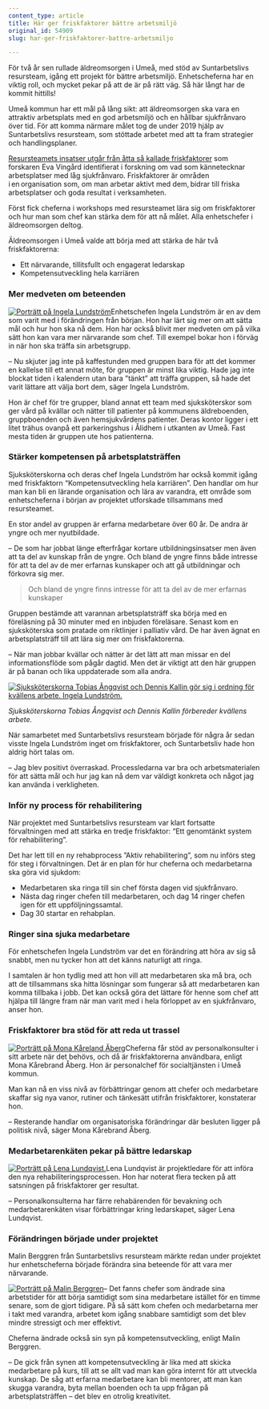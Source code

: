 ```yaml
---
content_type: article
title: Här ger friskfaktorer bättre arbetsmiljö
original_id: 54909
slug: har-ger-friskfaktorer-battre-arbetsmiljo

---
```


För två år sen rullade äldreomsorgen i Umeå, med stöd av Suntarbetslivs resursteam, igång ett projekt för bättre arbetsmiljö. Enhetscheferna har en viktig roll, och mycket pekar på att de är på rätt väg. Så här långt har de kommit hittills!

Umeå kommun har ett mål på lång sikt: att äldreomsorgen ska vara en attraktiv arbetsplats med en god arbetsmiljö och en hållbar sjukfrånvaro över tid. För att komma närmare målet tog de under 2019 hjälp av Suntarbetslivs resursteam, som stöttade arbetet med att ta fram strategier och handlingsplaner.

[Resursteamets insatser utgår från åtta så kallade friskfaktorer](https://www.suntarbetsliv.se/suntarbetslivs-resursteam/om-friskfaktorerna/) som forskaren Eva Vingård identifierat i forskning om vad som kännetecknar arbetsplatser med låg sjukfrånvaro. Friskfaktorer är områden i en organisation som, om man arbetar aktivt med dem, bidrar till friska arbetsplatser och goda resultat i verksamheten.

Först fick cheferna i workshops med resursteamet lära sig om friskfaktorer och hur man som chef kan stärka dem för att nå målet. Alla enhetschefer i äldreomsorgen deltog.

Äldreomsorgen i Umeå valde att börja med att stärka de här två friskfaktorerna:

*   Ett närvarande, tillitsfullt och engagerat ledarskap
*   Kompetensutveckling hela karriären

### Mer medveten om beteenden

[![Porträtt på Ingela Lundström](https://www.suntarbetsliv.se/wp-content/uploads/2021/02/200x220-ingela-lundstrom-foto-erik-abel.jpg)](https://www.suntarbetsliv.se/wp-content/uploads/2021/02/200x220-ingela-lundstrom-foto-erik-abel.jpg)Enhetschefen Ingela Lundström är en av dem som varit med i förändringen från början. Hon har lärt sig mer om att sätta mål och hur hon ska nå dem. Hon har också blivit mer medveten om på vilka sätt hon kan vara mer närvarande som chef. Till exempel bokar hon i förväg in när hon ska träffa sin arbetsgrupp.

– Nu skjuter jag inte på kaffestunden med gruppen bara för att det kommer en kallelse till ett annat möte, för gruppen är minst lika viktig. Hade jag inte blockat tiden i kalendern utan bara ”tänkt” att träffa gruppen, så hade det varit lättare att välja bort dem, säger Ingela Lundström.

Hon är chef för tre grupper, bland annat ett team med sjuksköterskor som ger vård på kvällar och nätter till patienter på kommunens äldreboenden, gruppboenden och även hemsjukvårdens patienter. Deras kontor ligger i ett litet trähus ovanpå ett parkeringshus i Ålidhem i utkanten av Umeå. Fast mesta tiden är gruppen ute hos patienterna.

### Stärker kompetensen på arbetsplatsträffen

Sjuksköterskorna och deras chef Ingela Lundström har också kommit igång med friskfaktorn “Kompetensutveckling hela karriären”. Den handlar om hur man kan bli en lärande organisation och lära av varandra, ett område som enhetscheferna i början av projektet utforskade tillsammans med resursteamet.

En stor andel av gruppen är erfarna medarbetare över 60 år. De andra är yngre och mer nyutbildade.

– De som har jobbat länge efterfrågar kortare utbildningsinsatser men även att ta del av kunskap från de yngre. Och bland de yngre finns både intresse för att ta del av de mer erfarnas kunskaper och att gå utbildningar och förkovra sig mer.

> Och bland de yngre finns intresse för att ta del av de mer erfarnas kunskaper

Gruppen bestämde att varannan arbetsplatsträff ska börja med en föreläsning på 30 minuter med en inbjuden föreläsare. Senast kom en sjuksköterska som pratade om riktlinjer i palliativ vård. De har även ägnat en arbetsplatsträff till att lära sig mer om friskfaktorerna.

– När man jobbar kvällar och nätter är det lätt att man missar en del informationsflöde som pågår dagtid. Men det är viktigt att den här gruppen är på banan och lika uppdaterade som alla andra.

[![Sjuksköterskorna Tobias Ångqvist och Dennis Kallin gör sig i ordning för kvällens arbete. Ingela Lundström. ](https://www.suntarbetsliv.se/wp-content/uploads/2021/02/750x400-ingela-lundstrom-umea-foto-erik-abel.jpg)](https://www.suntarbetsliv.se/wp-content/uploads/2021/02/750x400-ingela-lundstrom-umea-foto-erik-abel.jpg)

_Sjuksköterskorna Tobias Ångqvist och Dennis Kallin förbereder kvällens arbete._

När samarbetet med Suntarbetslivs resursteam började för några år sedan visste Ingela Lundström inget om friskfaktorer, och Suntarbetsliv hade hon aldrig hört talas om.

– Jag blev positivt överraskad. Processledarna var bra och arbetsmaterialen för att sätta mål och hur jag kan nå dem var väldigt konkreta och något jag kan använda i verkligheten.

### Inför ny process för rehabilitering

När projektet med Suntarbetslivs resursteam var klart fortsatte förvaltningen med att stärka en tredje friskfaktor: “Ett genomtänkt system för rehabilitering”.

Det har lett till en ny rehabprocess ”Aktiv rehabilitering”, som nu införs steg för steg i förvaltningen. Det är en plan för hur cheferna och medarbetarna ska göra vid sjukdom:

*   Medarbetaren ska ringa till sin chef första dagen vid sjukfrånvaro.
*   Nästa dag ringer chefen till medarbetaren, och dag 14 ringer chefen igen för ett uppföljningssamtal.
*   Dag 30 startar en rehabplan.

### Ringer sina sjuka medarbetare

För enhetschefen Ingela Lundström var det en förändring att höra av sig så snabbt, men nu tycker hon att det känns naturligt att ringa.

I samtalen är hon tydlig med att hon vill att medarbetaren ska må bra, och att de tillsammans ska hitta lösningar som fungerar så att medarbetaren kan komma tillbaka i jobb. Det kan också göra det lättare för henne som chef att hjälpa till längre fram när man varit med i hela förloppet av en sjukfrånvaro, anser hon.

### Friskfaktorer bra stöd för att reda ut trassel

[![Porträtt på Mona Kåreland Åberg](https://www.suntarbetsliv.se/wp-content/uploads/2021/02/200x220-mona-kareland-aberg-umea.jpg)](https://www.suntarbetsliv.se/wp-content/uploads/2021/02/200x220-mona-kareland-aberg-umea.jpg)Cheferna får stöd av personalkonsulter i sitt arbete när det behövs, och då är friskfaktorerna användbara, enligt Mona Kårebrand Åberg. Hon är personalchef för socialtjänsten i Umeå kommun.

Man kan nå en viss nivå av förbättringar genom att chefer och medarbetare skaffar sig nya vanor, rutiner och tänkesätt utifrån friskfaktorer, konstaterar hon.

– Resterande handlar om organisatoriska förändringar där besluten ligger på politisk nivå, säger Mona Kårebrand Åberg.

### Medarbetarenkäten pekar på bättre ledarskap

[![Porträtt på Lena Lundqvist.](https://www.suntarbetsliv.se/wp-content/uploads/2021/02/200x220-lena-lundqvist-umea.jpg)](https://www.suntarbetsliv.se/wp-content/uploads/2021/02/200x220-lena-lundqvist-umea.jpg)Lena Lundqvist är projektledare för att införa den nya rehabiliteringsprocessen. Hon har noterat flera tecken på att satsningen på friskfaktorer ger resultat.

– Personalkonsulterna har färre rehabärenden för bevakning och medarbetarenkäten visar förbättringar kring ledarskapet, säger Lena Lundqvist.

### Förändringen började under projektet

Malin Berggren från Suntarbetslivs resursteam märkte redan under projektet hur enhetscheferna började förändra sina beteende för att vara mer närvarande.

[![Porträtt på Malin Berggren](https://www.suntarbetsliv.se/wp-content/uploads/2020/01/200x220-Malin-Berggren-foto-kristofer-samuelsson.jpg)](https://www.suntarbetsliv.se/wp-content/uploads/2020/01/200x220-Malin-Berggren-foto-kristofer-samuelsson.jpg)– Det fanns chefer som ändrade sina arbetstider för att börja samtidigt som sina medarbetare istället för en timme senare, som de gjort tidigare. På så sätt kom chefen och medarbetarna mer i takt med varandra, arbetet kom igång snabbare samtidigt som det blev mindre stressigt och mer effektivt.

Cheferna ändrade också sin syn på kompetensutveckling, enligt Malin Berggren.

– De gick från synen att kompetensutveckling är lika med att skicka medarbetare på kurs, till att se allt vad man kan göra internt för att utveckla kunskap. De såg att erfarna medarbetare kan bli mentorer, att man kan skugga varandra, byta mellan boenden och ta upp frågan på arbetsplatsträffen – det blev en otrolig kreativitet.


